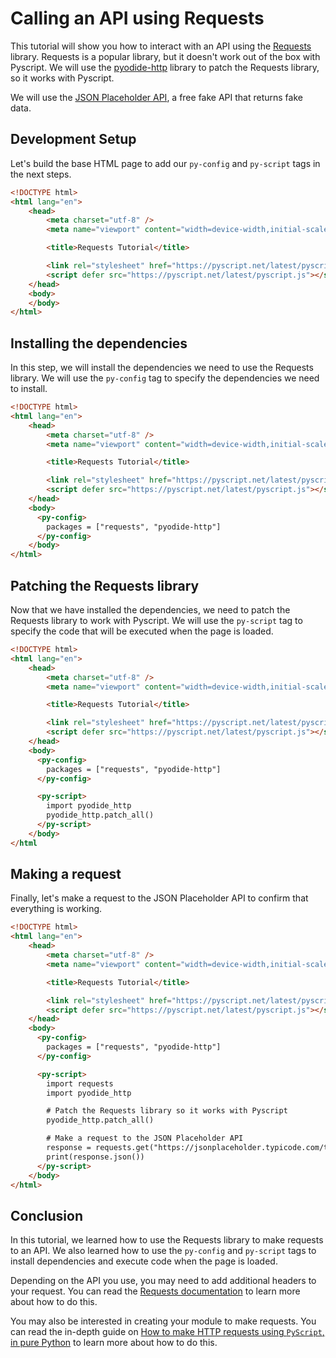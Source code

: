 # Calling an API using Requests

This tutorial will show you how to interact with an API using the [Requests](https://requests.readthedocs.io/en/master/) library. Requests is a popular library, but it doesn't work out of the box with Pyscript. We will use the [pyodide-http](https://github.com/koenvo/pyodide-http) library to patch the Requests library, so it works with Pyscript.

 We will use the [JSON Placeholder API](https://jsonplaceholder.typicode.com/), a free fake API that returns fake data.

## Development Setup

Let's build the base HTML page to add our `py-config` and `py-script` tags in the next steps.

```html
<!DOCTYPE html>
<html lang="en">
    <head>
        <meta charset="utf-8" />
        <meta name="viewport" content="width=device-width,initial-scale=1" />

        <title>Requests Tutorial</title>

        <link rel="stylesheet" href="https://pyscript.net/latest/pyscript.css" />
        <script defer src="https://pyscript.net/latest/pyscript.js"></script>
    </head>
    <body>
    </body>
</html>
```

## Installing the dependencies

In this step, we will install the dependencies we need to use the Requests library. We will use the `py-config` tag to specify the dependencies we need to install.

```html
<!DOCTYPE html>
<html lang="en">
    <head>
        <meta charset="utf-8" />
        <meta name="viewport" content="width=device-width,initial-scale=1" />

        <title>Requests Tutorial</title>

        <link rel="stylesheet" href="https://pyscript.net/latest/pyscript.css" />
        <script defer src="https://pyscript.net/latest/pyscript.js"></script>
    </head>
    <body>
      <py-config>
        packages = ["requests", "pyodide-http"]
      </py-config>
    </body>
</html>
```

## Patching the Requests library

Now that we have installed the dependencies, we need to patch the Requests library to work with Pyscript. We will use the `py-script` tag to specify the code that will be executed when the page is loaded.

```html
<!DOCTYPE html>
<html lang="en">
    <head>
        <meta charset="utf-8" />
        <meta name="viewport" content="width=device-width,initial-scale=1" />

        <title>Requests Tutorial</title>

        <link rel="stylesheet" href="https://pyscript.net/latest/pyscript.css" />
        <script defer src="https://pyscript.net/latest/pyscript.js"></script>
    </head>
    <body>
      <py-config>
        packages = ["requests", "pyodide-http"]
      </py-config>

      <py-script>
        import pyodide_http
        pyodide_http.patch_all()
      </py-script>
    </body>
</html
```

## Making a request

Finally, let's make a request to the JSON Placeholder API to confirm that everything is working.

```html
<!DOCTYPE html>
<html lang="en">
    <head>
        <meta charset="utf-8" />
        <meta name="viewport" content="width=device-width,initial-scale=1" />

        <title>Requests Tutorial</title>

        <link rel="stylesheet" href="https://pyscript.net/latest/pyscript.css" />
        <script defer src="https://pyscript.net/latest/pyscript.js"></script>
    </head>
    <body>
      <py-config>
        packages = ["requests", "pyodide-http"]
      </py-config>

      <py-script>
        import requests
        import pyodide_http

        # Patch the Requests library so it works with Pyscript
        pyodide_http.patch_all()

        # Make a request to the JSON Placeholder API
        response = requests.get("https://jsonplaceholder.typicode.com/todos")
        print(response.json())
      </py-script>
    </body>
</html>
```

## Conclusion

In this tutorial, we learned how to use the Requests library to make requests to an API. We also learned how to use the `py-config` and `py-script` tags to install dependencies and execute code when the page is loaded.

Depending on the API you use, you may need to add additional headers to your request. You can read the [Requests documentation](https://requests.readthedocs.io/en/master/user/quickstart/#custom-headers) to learn more about how to do this.

You may also be interested in creating your module to make requests. You can read the in-depth guide on [How to make HTTP requests using `PyScript`, in pure Python](../guides/http-requests.md) to learn more about how to do this.
